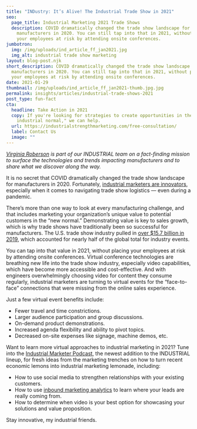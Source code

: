 ```yaml
---
title: "INDustry: It’s Alive! The Industrial Trade Show in 2021"
seo:
  page_title: Industrial Marketing 2021 Trade Shows
  description: COVID dramatically changed the trade show landscape for
    manufacturers in 2020. You can still tap into that in 2021, without placing
    your employees at risk by attending onsite conferences.
jumbotron:
  img: /img/uploads/ind_article_ff_jan2021.jpg
  img_alt: industrial trade show marketing
layout: blog-post.njk
short_description: COVID dramatically changed the trade show landscape for
  manufacturers in 2020. You can still tap into that in 2021, without placing
  your employees at risk by attending onsite conferences.
date: 2021-01-29
thumbnail: /img/uploads/ind_article_ff_jan2021-thumb.jpg.jpg
permalink: insights/articles/industrial-trade-shows-2021
post_type: fun-fact
cta:
  headline: Take Action in 2021
  copy: If you're looking for strategies to create opportunities in the "new
    industrial normal," we can help.
  url: https://industrialstrengthmarketing.com/free-consultation/
  label: Contact Us
  image: ""
---
```

*[Virginia Roberson](https://www.linkedin.com/in/virginia-roberson-85a5583/) is part of our INDUSTRIAL team on a fact-finding mission to surface the technologies and trends impacting manufacturers and to share what we discover along the way.*

It is no secret that COVID dramatically changed the trade show landscape for manufacturers in 2020. Fortunately, [industrial marketers are innovators](https://industrialstrengthmarketing.com/insights/articles/5-trends-in-industrial-sales-and-marketing-you-dont-want-to-miss/), especially when it comes to navigating trade show logistics — even during a pandemic.

There’s more than one way to look at every manufacturing challenge, and that includes marketing your organization’s unique value to potential customers in the “new normal.” Demonstrating value is key to sales growth, which is why trade shows have traditionally been so successful for manufacturers. The U.S. trade show industry pulled in [over $15.7 billion in 2019](https://www.statista.com/topics/1498/trade-show-marketing/), which accounted for nearly half of the global total for industry events.

You can tap into that value in 2021, without placing your employees at risk by attending onsite conferences. Virtual conference technologies are breathing new life into the trade show industry, especially video capabilities, which have become more accessible and cost-effective. And with engineers overwhelmingly choosing video for content they consume regularly, industrial marketers are turning to virtual events for the “face-to-face” connections that were missing from the online sales experience.

Just a few virtual event benefits include:

* Fewer travel and time constrictions.
* Larger audience participation and group discussions.
* On-demand product demonstrations.
* Increased agenda flexibility and ability to pivot topics.
* Decreased on-site expenses like signage, machine demos, etc.

Want to learn more virtual approaches to industrial marketing in 2021? Tune into the [Industrial Marketer Podcast](https://industrialmarketer.com/introducing-industrial-marketer-podcast/), the newest addition to the INDUSTRIAL lineup, for fresh ideas from the marketing trenches on how to turn recent economic lemons into industrial marketing lemonade, including:

* How to use social media to strengthen relationships with your existing customers.
* How to use [inbound marketing analytics](https://industrialstrengthmarketing.com/industrial-marketing-analytics-differentiator/) to learn where your leads are really coming from.
* How to determine when video is your best option for showcasing your solutions and value proposition.

Stay innovative, my industrial friends.